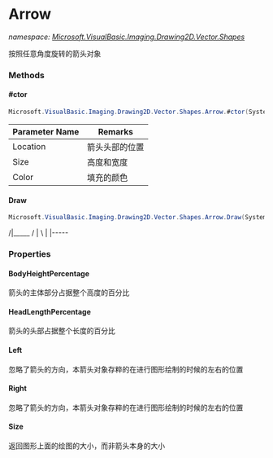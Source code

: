 ﻿# Arrow
_namespace: [Microsoft.VisualBasic.Imaging.Drawing2D.Vector.Shapes](./index.md)_

按照任意角度旋转的箭头对象



### Methods

#### #ctor
```csharp
Microsoft.VisualBasic.Imaging.Drawing2D.Vector.Shapes.Arrow.#ctor(System.Drawing.Point,System.Drawing.Size,System.Drawing.Color)
```


|Parameter Name|Remarks|
|--------------|-------|
|Location|箭头头部的位置|
|Size|高度和宽度|
|Color|填充的颜色|


#### Draw
```csharp
Microsoft.VisualBasic.Imaging.Drawing2D.Vector.Shapes.Arrow.Draw(System.Drawing.Graphics@,System.Drawing.Point)
```
/|_____
 / |
 \ |
 \|-----


### Properties

#### BodyHeightPercentage
箭头的主体部分占据整个高度的百分比
#### HeadLengthPercentage
箭头的头部占据整个长度的百分比
#### Left
忽略了箭头的方向，本箭头对象存粹的在进行图形绘制的时候的左右的位置
#### Right
忽略了箭头的方向，本箭头对象存粹的在进行图形绘制的时候的左右的位置
#### Size
返回图形上面的绘图的大小，而非箭头本身的大小
